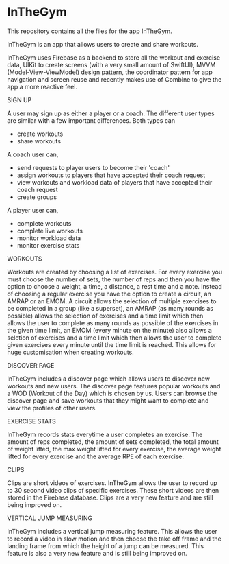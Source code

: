 # InTheGym
This repository contains all the files for the app InTheGym.

InTheGym is an app that allows users to create and share workouts.

InTheGym uses Firebase as a backend to store all the workout and exercise data, UIKit to create screens (with a very small amount of SwiftUI),
MVVM (Model-View-ViewModel) design pattern, the coordinator pattern for app navigation and screen reuse and recently makes use of Combine to give
the app a more reactive feel.


SIGN UP

A user may sign up as either a player or a coach. The different user types are similar with a few important differences. Both types can
  - create workouts
  - share workouts
  
A coach user can, 
  - send requests to player users to become their 'coach'
  - assign workouts to players that have accepted their coach request
  - view workouts and workload data of players that have accepted their coach request
  - create groups
  
A player user can,
  - complete workouts
  - complete live workouts
  - monitor workload data
  - monitor exercise stats


WORKOUTS

Workouts are created by choosing a list of exercises. For every exercise you must choose the number of sets, the number of reps and then you have the 
option to choose a weight, a time, a distance, a rest time and a note. Instead of choosing a regular exercise you have the option to create a circuit,
an AMRAP or an EMOM. A circuit allows the selection of multiple exercises to be completed in a group (like a superset), an AMRAP (as many rounds as possible)
allows the selection of exercises and a time limit which then allows the user to complete as many rounds as possible of the exercises in the given time limit,
an EMOM (every minute on the minute) also allows a selction of exercises and a time limit which then allows the user to complete given exercises every minute
until the time limit is reached. This allows for huge customisation when creating workouts.


DISCOVER PAGE

InTheGym includes a discover page which allows users to discover new workouts and new users. The discover page features popular workouts and a WOD (Workout of the Day)
which is chosen by us. Users can browse the discover page and save workouts that they might want to complete and view the profiles of other users.


EXERCISE STATS

InTheGym records stats everytime a user completes an exercise. The amount of reps completed, the amount of sets completed, the total amount of weight lifted, 
the max weight lifted for every exercise, the average weight lifted for every exercise and the average RPE of each exercise.

CLIPS

Clips are short videos of exercises. InTheGym allows the user to record up to 30 second video clips of specific exercises. These short videos are then stored in 
the Firebase database. Clips are a very new feature and are still being improved on.


VERTICAL JUMP MEASURING

InTheGym includes a vertical jump measuring feature. This allows the user to record a video in slow motion and then choose the take off frame and the landing frame
from which the height of a jump can be measured. This feature is also a very new feature and is still being improved on.
